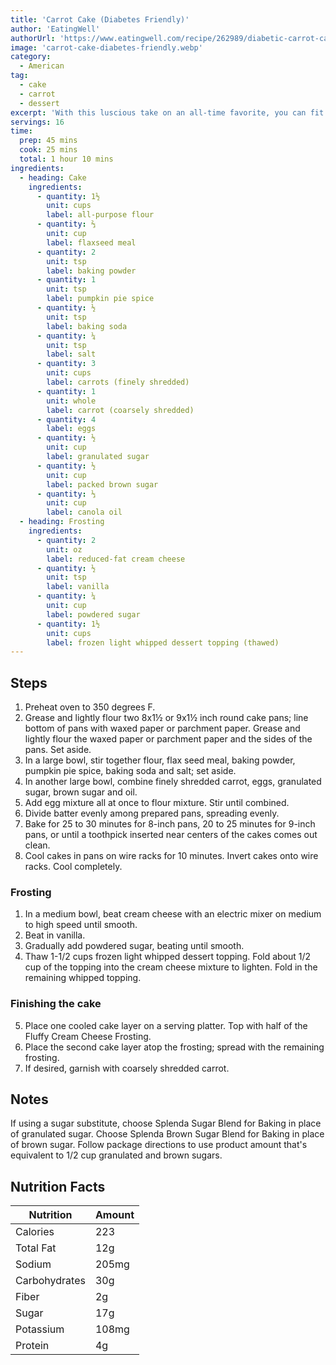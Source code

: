 ```yaml
---
title: 'Carrot Cake (Diabetes Friendly)'
author: 'EatingWell'
authorUrl: 'https://www.eatingwell.com/recipe/262989/diabetic-carrot-cake/'
image: 'carrot-cake-diabetes-friendly.webp'
category:
  - American
tag:
  - cake
  - carrot
  - dessert
excerpt: 'With this luscious take on an all-time favorite, you can fit this low-added sugar cake into your eating pattern.'
servings: 16
time:
  prep: 45 mins
  cook: 25 mins
  total: 1 hour 10 mins
ingredients:
  - heading: Cake
    ingredients:
      - quantity: 1½
        unit: cups
        label: all-purpose flour
      - quantity: ⅔
        unit: cup
        label: flaxseed meal
      - quantity: 2
        unit: tsp
        label: baking powder
      - quantity: 1
        unit: tsp
        label: pumpkin pie spice
      - quantity: ½
        unit: tsp
        label: baking soda
      - quantity: ¼
        unit: tsp
        label: salt
      - quantity: 3
        unit: cups
        label: carrots (finely shredded)
      - quantity: 1
        unit: whole
        label: carrot (coarsely shredded)
      - quantity: 4
        label: eggs
      - quantity: ½
        unit: cup
        label: granulated sugar
      - quantity: ½
        unit: cup
        label: packed brown sugar
      - quantity: ⅓
        unit: cup
        label: canola oil
  - heading: Frosting
    ingredients:
      - quantity: 2
        unit: oz
        label: reduced-fat cream cheese
      - quantity: ½
        unit: tsp
        label: vanilla
      - quantity: ¼
        unit: cup
        label: powdered sugar
      - quantity: 1½
        unit: cups
        label: frozen light whipped dessert topping (thawed)
---
```


## Steps

1. Preheat oven to 350 degrees F.
2. Grease and lightly flour two 8x1½ or 9x1½ inch round cake pans; line bottom of pans with waxed paper or parchment paper. Grease and lightly flour the waxed paper or parchment paper and the sides of the pans. Set aside.
3. In a large bowl, stir together flour, flax seed meal, baking powder, pumpkin pie spice, baking soda and salt; set aside.
4. In another large bowl, combine finely shredded carrot, eggs, granulated sugar, brown sugar and oil.
5. Add egg mixture all at once to flour mixture. Stir until combined.
6. Divide batter evenly among prepared pans, spreading evenly.
7. Bake for 25 to 30 minutes for 8-inch pans, 20 to 25 minutes for 9-inch pans, or until a toothpick inserted near centers of the cakes comes out clean.
8. Cool cakes in pans on wire racks for 10 minutes. Invert cakes onto wire racks. Cool completely.

### Frosting

1. In a medium bowl, beat cream cheese with an electric mixer on medium to high speed until smooth.
2. Beat in vanilla.
3. Gradually add powdered sugar, beating until smooth.
4. Thaw 1-1/2 cups frozen light whipped dessert topping. Fold about 1/2 cup of the topping into the cream cheese mixture to lighten. Fold in the remaining whipped topping.

### Finishing the cake

5. Place one cooled cake layer on a serving platter. Top with half of the Fluffy Cream Cheese Frosting.
6. Place the second cake layer atop the frosting; spread with the remaining frosting.
7. If desired, garnish with coarsely shredded carrot.

## Notes

If using a sugar substitute, choose Splenda Sugar Blend for Baking in place of granulated sugar. Choose Splenda Brown Sugar Blend for Baking in place of brown sugar. Follow package directions to use product amount that's equivalent to 1/2 cup granulated and brown sugars.

## Nutrition Facts

| Nutrition     | Amount |
| ------------- | ------ |
| Calories      | 223    |
| Total Fat     | 12g    |
| Sodium        | 205mg  |
| Carbohydrates | 30g    |
| Fiber         | 2g     |
| Sugar         | 17g    |
| Potassium     | 108mg  |
| Protein       | 4g     |
